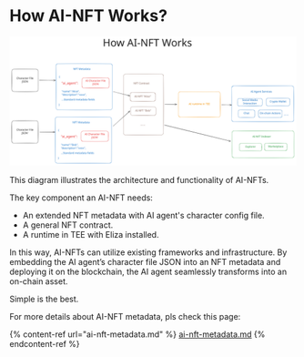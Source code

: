 # How AI-NFT Works?

<img src="../.gitbook/assets/file.excalidraw (1).svg" alt="" class="gitbook-drawing">

This diagram illustrates the architecture and functionality of AI-NFTs.&#x20;

The key component an AI-NFT needs:

* An extended NFT metadata with AI agent's character config file.
* A general NFT contract.
* A runtime in TEE with Eliza installed.

In this way, AI-NFTs can utilize existing frameworks and infrastructure. By embedding the AI agent’s character file JSON into an NFT metadata and deploying it on the blockchain, the AI agent seamlessly transforms into an on-chain asset.

Simple is the best.

For more details about AI-NFT metadata, pls check this page:

{% content-ref url="ai-nft-metadata.md" %}
[ai-nft-metadata.md](ai-nft-metadata.md)
{% endcontent-ref %}

